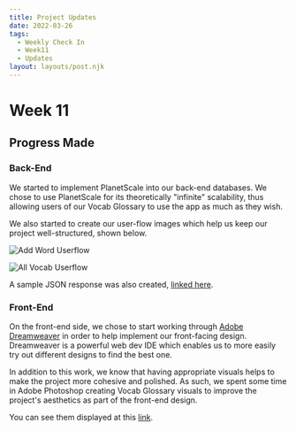```yaml
---
title: Project Updates
date: 2022-03-26
tags:
  - Weekly Check In
  - Week11
  - Updates
layout: layouts/post.njk
---
```

# Week 11

## Progress Made

### Back-End
We started to implement PlanetScale into our back-end databases. We chose to use PlanetScale for its theoretically "infinite" scalability, thus allowing users of our Vocab Glossary to use the app as much as they wish.

We also started to create our user-flow images which help us keep our project well-structured, shown below.

![Add Word Userflow](https://i.ibb.co/GdVNzmy/addword.png)

![All Vocab Userflow](https://i.ibb.co/ng73Rxg/allvocab-drawio.png)

A sample JSON response was also created, [linked here](https://github.com/RajivThummala-psu/TermGlossaryGroupE11ty/blob/main/sample.json).

### Front-End
On the front-end side, we chose to start working through [Adobe Dreamweaver](https://www.adobe.com/products/dreamweaver.html) in order to help implement our front-facing design. Dreamweaver is a powerful web dev IDE which enables us to more easily try out different designs to find the best one. 

In addition to this work, we know that having appropriate visuals helps to make the project more cohesive and polished. As such, we spent some time in Adobe Photoshop creating Vocab Glossary visuals to improve the project's aesthetics as part of the front-end design.

You can see them displayed at this [link](https://rajivthummala-psu.github.io/frontEndAttempt1/).
